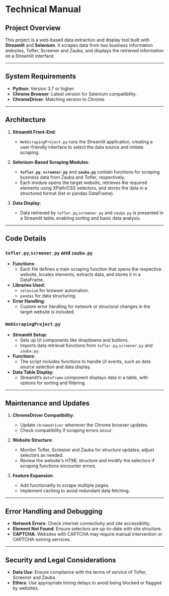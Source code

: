 # Technical Manual

## Project Overview

This project is a web-based data extraction and display tool built with **Streamlit** and **Selenium**. It scrapes data from two business information websites, Tofler, Screener and Zauba, and displays the retrieved information on a Streamlit interface.

---

## System Requirements

- **Python**: Version 3.7 or higher.
- **Chrome Browser**: Latest version for Selenium compatibility.
- **ChromeDriver**: Matching version to Chrome.

---

## Architecture

1. **Streamlit Front-End**:
   - `WebScrapingProject.py` runs the Streamlit application, creating a user-friendly interface to select the data source and initiate scraping.

2. **Selenium-Based Scraping Modules**:
   -  **`tofler.py`**, **`screener.py`** and **`zauba.py`** contain functions for scraping business data from Zauba and Tofler, respectively.
   - Each module opens the target website, retrieves the required elements using XPath/CSS selectors, and stores the data in a structured format (list or pandas DataFrame).

3. **Data Display**:
   - Data retrieved by `tofler.py`,`screener.py` and `zauba.py` is presented in a Streamlit table, enabling sorting and basic data analysis.

---

## Code Details

### `tofler.py`,`screener.py` and `zauba.py`

- **Functions**:
  - Each file defines a main scraping function that opens the respective website, locates elements, extracts data, and stores it in a DataFrame.
- **Libraries Used**:
  - `selenium` for browser automation.
  - `pandas` for data structuring.
- **Error Handling**:
  - Custom error handling for network or structural changes in the target website is included.

### `WebScrapingProject.py`

- **Streamlit Setup**:
  - Sets up UI components like dropdowns and buttons.
  - Imports data retrieval functions from `tofler.py`,`screener.py` and `zauba.py`.
- **Functions**:
  - The script includes functions to handle UI events, such as data source selection and data display.
- **Data Table Display**:
  - Streamlit’s `dataframe` component displays data in a table, with options for sorting and filtering.

---

## Maintenance and Updates

1. **ChromeDriver Compatibility**:
   - Update `chromedriver` whenever the Chrome browser updates.
   - Check compatibility if scraping errors occur.

2. **Website Structure**:
   - Monitor Tofler, Screener and Zauba for structure updates; adjust selectors as needed.
   - Review the website's HTML structure and modify the selectors if scraping functions encounter errors.

3. **Feature Expansion**:
   - Add functionality to scrape multiple pages.
   - Implement caching to avoid redundant data fetching.

---

## Error Handling and Debugging

- **Network Errors**: Check internet connectivity and site accessibility.
- **Element Not Found**: Ensure selectors are up-to-date with site structure.
- **CAPTCHA**: Websites with CAPTCHA may require manual intervention or CAPTCHA-solving services.

---

## Security and Legal Considerations

- **Data Use**: Ensure compliance with the terms of service of Tofler, Screener and Zauba.
- **Ethics**: Use appropriate timing delays to avoid being blocked or flagged by websites.
